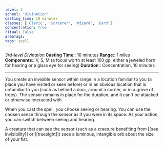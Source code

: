 ```yaml
---
level: 3
school: "Divination"
casting_time: 10 minutes
classes: ['Cleric', 'Sorcerer', 'Wizard', 'Bard']
concentration: True
ritual: False
areaTags: 
tags: spell
---
```


_3rd-level Divination_
**Casting Time**:: 10 minutes
**Range**:: 1 miles
**Components**:: V, S, M (a focus worth at least 100 gp, either a jeweled horn for hearing or a glass eye for seeing)
**Duration**:: Concentration, 10 minutes

---

You create an invisible sensor within range in a location familiar to you (a place you have visited or seen before) or in an obvious location that is unfamiliar to you (such as behind a door, around a corner, or in a grove of trees). The sensor remains in place for the duration, and it can't be attacked or otherwise interacted with.

When you cast the spell, you choose seeing or hearing. You can use the chosen sense through the sensor as if you were in its space. As your action, you can switch between seeing and hearing.

A creature that can see the sensor (such as a creature benefiting from [[see invisibility]] or [[truesight]]) sees a luminous, intangible orb about the size of your fist.



